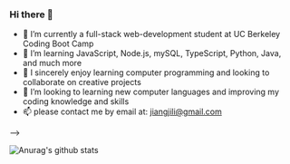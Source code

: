 ### Hi there 👋



- 🔭 I’m currently a full-stack web-development student at UC Berkeley Coding Boot Camp 
- 🌱 I’m learning JavaScript, Node.js, mySQL, TypeScript, Python, Java, and much more
- 👯 I sincerely enjoy learning computer programming and looking to collaborate on creative projects
- 🤔 I’m looking to learning new computer languages and improving my coding knowledge and skills
- 📫 please contact me by email at:  jiangjili@gmail.com

-->


![Anurag's github stats](https://github-readme-stats.vercel.app/api?username=jilijiang)

